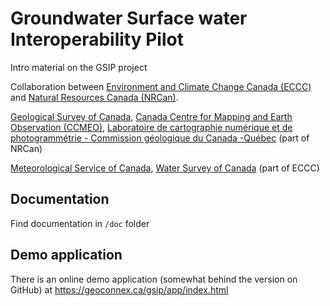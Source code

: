# Groundwater Surface water Interoperability Pilot

Intro material on the GSIP project

Collaboration between [Environment and Climate Change Canada (ECCC)](https://www.ec.gc.ca) and [Natural Resources Canada (NRCan)](http://www.nrcan.gc.ca/).

[Geological Survey of Canada](http://www.nrcan.gc.ca/earth-sciences/science/geology/gsc/17100), [Canada Centre for Mapping and Earth Observation (CCMEO)](http://www.nrcan.gc.ca/earth-sciences/geomatics/10776), [Laboratoire de cartographie numérique et de photogrammétrie - Commission géologique du Canada -Québec](http://cgq-qgc.ca/en/facilities#LCNP) (part of NRCan)

[Meteorological Service of Canada](https://www.canada.ca/en/services/environment/weather.html), [Water Survey of Canada](https://www.canada.ca/en/environment-climate-change/services/water-overview/quantity/monitoring/survey.html) (part of ECCC)


## Documentation

Find documentation in `/doc` folder

## Demo application

There is an online demo application (somewhat behind the version on GitHub) at https://geoconnex.ca/gsip/app/index.html

